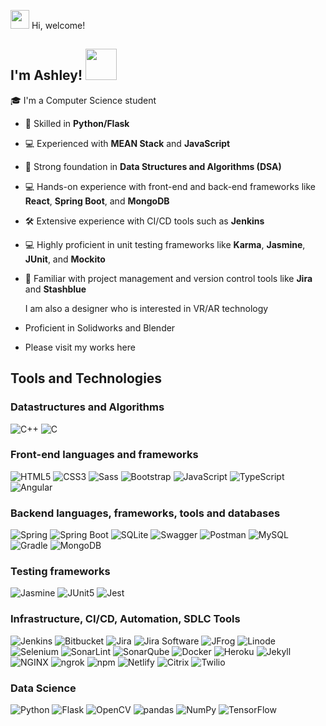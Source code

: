 <img src="https://emojis.slackmojis.com/emojis/images/1588315024/8823/hyperkitty.gif?1588315024" width="30" /> Hi, welcome! 
<h2> I'm Ashley! <img src="https://media.giphy.com/media/mGcNjsfWAjY5AEZNw6/giphy.gif" width="50"></h2>
 
🎓 I'm a Computer Science student  
- 💖 Skilled in **Python/Flask**   
- 💻 Experienced with **MEAN Stack** and **JavaScript**
- 📙 Strong foundation in **Data Structures and Algorithms (DSA)**  
- 💻 Hands-on experience with front-end and back-end frameworks like **React**, **Spring Boot**, and **MongoDB**  
- 🛠️ Extensive experience with CI/CD tools such as **Jenkins**  
- 💻 Highly proficient in unit testing frameworks like **Karma**, **Jasmine**, **JUnit**, and **Mockito**  
- 💼 Familiar with project management and version control tools like **Jira** and **Stashblue**

  I am also a designer who is interested in VR/AR technology
- Proficient in Solidworks and Blender
- Please visit my works here


 <h2> Tools and Technologies </h2>
 <h3>Datastructures and Algorithms</h3>
 
 ![C++](https://img.shields.io/static/v1?style=for-the-badge&message=C%2B%2B&color=00599C&logo=C%2B%2B&logoColor=FFFFFF&label=)
 ![C](https://img.shields.io/static/v1?style=for-the-badge&message=C&color=222222&logo=C&logoColor=A8B9CC&label=)
 
 <h3> Front-end languages and frameworks </h3>
 
 ![HTML5](https://img.shields.io/static/v1?style=for-the-badge&message=HTML5&color=E34F26&logo=HTML5&logoColor=FFFFFF&label=)
 ![CSS3](https://img.shields.io/static/v1?style=for-the-badge&message=CSS3&color=1572B6&logo=CSS3&logoColor=FFFFFF&label=)
 ![Sass](https://img.shields.io/static/v1?style=for-the-badge&message=Sass&color=CC6699&logo=Sass&logoColor=FFFFFF&label=)
 ![Bootstrap](https://img.shields.io/static/v1?style=for-the-badge&message=Bootstrap&color=7952B3&logo=Bootstrap&logoColor=FFFFFF&label=)
 ![JavaScript](https://img.shields.io/static/v1?style=for-the-badge&message=JavaScript&color=222222&logo=JavaScript&logoColor=F7DF1E&label=)
 ![TypeScript](https://img.shields.io/static/v1?style=for-the-badge&message=TypeScript&color=3178C6&logo=TypeScript&logoColor=FFFFFF&label=)
 ![Angular](https://img.shields.io/static/v1?style=for-the-badge&message=Angular&color=DD0031&logo=Angular&logoColor=FFFFFF&label=)
 
 <h3> Backend languages, frameworks, tools and databases </h3>
 
 ![Spring](https://img.shields.io/static/v1?style=for-the-badge&message=Spring&color=000000&logo=Spring&logoColor=FFFFFF&label=)
 ![Spring Boot](https://img.shields.io/static/v1?style=for-the-badge&message=Spring+Boot&color=6DB33F&logo=Spring+Boot&logoColor=FFFFFF&label=)
 ![SQLite](https://img.shields.io/static/v1?style=for-the-badge&message=SQLite&color=003B57&logo=SQLite&logoColor=FFFFFF&label=)
 ![Swagger](https://img.shields.io/static/v1?style=for-the-badge&message=Swagger&color=222222&logo=Swagger&logoColor=85EA2D&label=)
 ![Postman](https://img.shields.io/static/v1?style=for-the-badge&message=Postman&color=FF6C37&logo=Postman&logoColor=FFFFFF&label=)
 ![MySQL](https://img.shields.io/static/v1?style=for-the-badge&message=MySQL&color=4479A1&logo=MySQL&logoColor=FFFFFF&label=)
 ![Gradle](https://img.shields.io/static/v1?style=for-the-badge&message=Gradle&color=02303A&logo=Gradle&logoColor=FFFFFF&label=)
 ![MongoDB](https://img.shields.io/static/v1?style=for-the-badge&message=MongoDB&color=47A248&logo=MongoDB&logoColor=FFFFFF&label=)
 
 <h3> Testing frameworks </h3>
 
 ![Jasmine](https://img.shields.io/static/v1?style=for-the-badge&message=Jasmine&color=8A4182&logo=Jasmine&logoColor=FFFFFF&label=)
 ![JUnit5](https://img.shields.io/static/v1?style=for-the-badge&message=JUnit5&color=25A162&logo=JUnit5&logoColor=FFFFFF&label=)
 ![Jest](https://img.shields.io/static/v1?style=for-the-badge&message=Jest&color=C21325&logo=Jest&logoColor=FFFFFF&label=)
 
 <h3> Infrastructure, CI/CD, Automation, SDLC Tools </h3>
 
 ![Jenkins](https://img.shields.io/static/v1?style=for-the-badge&message=Jenkins&color=D24939&logo=Jenkins&logoColor=FFFFFF&label=)
 ![Bitbucket](https://img.shields.io/static/v1?style=for-the-badge&message=Bitbucket&color=0052CC&logo=Bitbucket&logoColor=FFFFFF&label=)
 ![Jira](https://img.shields.io/static/v1?style=for-the-badge&message=Jira&color=0052CC&logo=Jira&logoColor=FFFFFF&label=)
 ![Jira Software](https://img.shields.io/static/v1?style=for-the-badge&message=Jira+Software&color=0052CC&logo=Jira+Software&logoColor=FFFFFF&label=)
 ![JFrog](https://img.shields.io/static/v1?style=for-the-badge&message=JFrog&color=222222&logo=JFrog&logoColor=41BF47&label=)
 ![Linode](https://img.shields.io/static/v1?style=for-the-badge&message=Linode&color=00A95C&logo=Linode&logoColor=FFFFFF&label=)
 ![Selenium](https://img.shields.io/static/v1?style=for-the-badge&message=Selenium&color=43B02A&logo=Selenium&logoColor=FFFFFF&label=)
 ![SonarLint](https://img.shields.io/static/v1?style=for-the-badge&message=SonarLint&color=CB2029&logo=SonarLint&logoColor=FFFFFF&label=)
 ![SonarQube](https://img.shields.io/static/v1?style=for-the-badge&message=SonarQube&color=4E9BCD&logo=SonarQube&logoColor=FFFFFF&label=)
 ![Docker](https://img.shields.io/static/v1?style=for-the-badge&message=Docker&color=2496ED&logo=Docker&logoColor=FFFFFF&label=)
 ![Heroku](https://img.shields.io/static/v1?style=for-the-badge&message=Heroku&color=430098&logo=Heroku&logoColor=FFFFFF&label=)
 ![Jekyll](https://img.shields.io/static/v1?style=for-the-badge&message=Jekyll&color=CC0000&logo=Jekyll&logoColor=FFFFFF&label=)
 ![NGINX](https://img.shields.io/static/v1?style=for-the-badge&message=NGINX&color=009639&logo=NGINX&logoColor=FFFFFF&label=)
 ![ngrok](https://img.shields.io/static/v1?style=for-the-badge&message=ngrok&color=1F1E37&logo=ngrok&logoColor=FFFFFF&label=)
 ![npm](https://img.shields.io/static/v1?style=for-the-badge&message=npm&color=CB3837&logo=npm&logoColor=FFFFFF&label=)
 ![Netlify](https://img.shields.io/static/v1?style=for-the-badge&message=Netlify&color=222222&logo=Netlify&logoColor=00C7B7&label=)
 ![Citrix](https://img.shields.io/static/v1?style=for-the-badge&message=Citrix&color=452170&logo=Citrix&logoColor=FFFFFF&label=)
 ![Twilio](https://img.shields.io/static/v1?style=for-the-badge&message=Twilio&color=F22F46&logo=Twilio&logoColor=FFFFFF&label=)
 
 <h3> Data Science </h3>
 
 ![Python](https://img.shields.io/static/v1?style=for-the-badge&message=Python&color=3776AB&logo=Python&logoColor=FFFFFF&label=)
 ![Flask](https://img.shields.io/static/v1?style=for-the-badge&message=Flask&color=000000&logo=Flask&logoColor=FFFFFF&label=)
 ![OpenCV](https://img.shields.io/static/v1?style=for-the-badge&message=OpenCV&color=5C3EE8&logo=OpenCV&logoColor=FFFFFF&label=)
 ![pandas](https://img.shields.io/static/v1?style=for-the-badge&message=pandas&color=150458&logo=pandas&logoColor=FFFFFF&label=)
 ![NumPy](https://img.shields.io/static/v1?style=for-the-badge&message=NumPy&color=013243&logo=NumPy&logoColor=FFFFFF&label=)
 ![TensorFlow](https://img.shields.io/static/v1?style=for-the-badge&message=TensorFlow&color=FF6F00&logo=TensorFlow&logoColor=FFFFFF&label=)
 
 





</p> 
